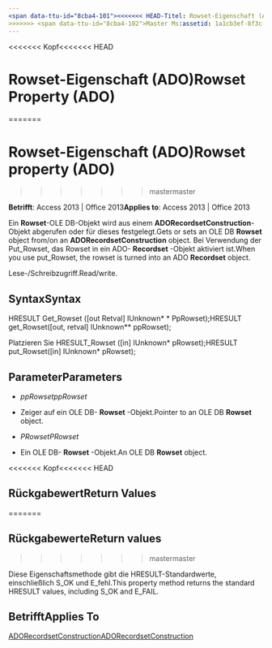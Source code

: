 ```yaml
---
<span data-ttu-id="8cba4-101"><<<<<<< HEAD-Titel: Rowset-Eigenschaft (ADO) TOCTitle: Rowset-Eigenschaft (ADO) === Titel: Rowset-Eigenschaft (ADO) TOCTitle: Rowset-Eigenschaft (ADO)</span><span class="sxs-lookup"><span data-stu-id="8cba4-101"><<<<<<< HEAD title: Rowset Property (ADO) TOCTitle: Rowset Property (ADO) ======= title: Rowset property (ADO) TOCTitle: Rowset property (ADO)</span></span>
>>>>>>> <span data-ttu-id="8cba4-102">Master Ms:assetid: 1a1cb3ef-8f3c-30c1-3eb0-8618fdcacd53 Ms:mtpsurl: https://msdn.microsoft.com/library/JJ248946(v=office.15) Ms:contentKeyID: 48543515 ms.date: 09/18/2015 Mtps_version: Office. 15</span><span class="sxs-lookup"><span data-stu-id="8cba4-102">master ms:assetid: 1a1cb3ef-8f3c-30c1-3eb0-8618fdcacd53 ms:mtpsurl: https://msdn.microsoft.com/library/JJ248946(v=office.15) ms:contentKeyID: 48543515 ms.date: 09/18/2015 mtps_version: v=office.15</span></span>
---
```


<span data-ttu-id="8cba4-103"><<<<<<< Kopf</span><span class="sxs-lookup"><span data-stu-id="8cba4-103"><<<<<<< HEAD</span></span>
# <a name="rowset-property-ado"></a><span data-ttu-id="8cba4-104">Rowset-Eigenschaft (ADO)</span><span class="sxs-lookup"><span data-stu-id="8cba4-104">Rowset Property (ADO)</span></span>
=======
# <a name="rowset-property-ado"></a><span data-ttu-id="8cba4-105">Rowset-Eigenschaft (ADO)</span><span class="sxs-lookup"><span data-stu-id="8cba4-105">Rowset property (ADO)</span></span>
>>>>>>> <span data-ttu-id="8cba4-106">master</span><span class="sxs-lookup"><span data-stu-id="8cba4-106">master</span></span>


<span data-ttu-id="8cba4-107">**Betrifft**: Access 2013 | Office 2013</span><span class="sxs-lookup"><span data-stu-id="8cba4-107">**Applies to**: Access 2013 | Office 2013</span></span>



<span data-ttu-id="8cba4-108">Ein **Rowset**-OLE DB-Objekt wird aus einem **ADORecordsetConstruction**-Objekt abgerufen oder für dieses festgelegt.</span><span class="sxs-lookup"><span data-stu-id="8cba4-108">Gets or sets an OLE DB **Rowset** object from/on an **ADORecordsetConstruction** object.</span></span> <span data-ttu-id="8cba4-109">Bei Verwendung der Put\_Rowset, das Rowset in ein ADO- **Recordset** -Objekt aktiviert ist.</span><span class="sxs-lookup"><span data-stu-id="8cba4-109">When you use put\_Rowset, the rowset is turned into an ADO **Recordset** object.</span></span>

<span data-ttu-id="8cba4-110">Lese-/Schreibzugriff.</span><span class="sxs-lookup"><span data-stu-id="8cba4-110">Read/write.</span></span>

## <a name="syntax"></a><span data-ttu-id="8cba4-111">Syntax</span><span class="sxs-lookup"><span data-stu-id="8cba4-111">Syntax</span></span>

<span data-ttu-id="8cba4-112">HRESULT Get\_Rowset (\[out Retval\] IUnknown\* \* PpRowset);</span><span class="sxs-lookup"><span data-stu-id="8cba4-112">HRESULT get\_Rowset(\[out, retval\] IUnknown\*\* ppRowset);</span></span>

<span data-ttu-id="8cba4-113">Platzieren Sie HRESULT\_Rowset (\[in\] IUnknown\* pRowset);</span><span class="sxs-lookup"><span data-stu-id="8cba4-113">HRESULT put\_Rowset(\[in\] IUnknown\* pRowset);</span></span>

## <a name="parameters"></a><span data-ttu-id="8cba4-114">Parameter</span><span class="sxs-lookup"><span data-stu-id="8cba4-114">Parameters</span></span>

  - <span data-ttu-id="8cba4-115">*ppRowset*</span><span class="sxs-lookup"><span data-stu-id="8cba4-115">*ppRowset*</span></span>

  - <span data-ttu-id="8cba4-116">Zeiger auf ein OLE DB- **Rowset** -Objekt.</span><span class="sxs-lookup"><span data-stu-id="8cba4-116">Pointer to an OLE DB **Rowset** object.</span></span>

  - <span data-ttu-id="8cba4-117">*PRowset*</span><span class="sxs-lookup"><span data-stu-id="8cba4-117">*PRowset*</span></span>

  - <span data-ttu-id="8cba4-118">Ein OLE DB- **Rowset** -Objekt.</span><span class="sxs-lookup"><span data-stu-id="8cba4-118">An OLE DB **Rowset** object.</span></span>

<span data-ttu-id="8cba4-119"><<<<<<< Kopf</span><span class="sxs-lookup"><span data-stu-id="8cba4-119"><<<<<<< HEAD</span></span>
## <a name="return-values"></a><span data-ttu-id="8cba4-120">Rückgabewert</span><span class="sxs-lookup"><span data-stu-id="8cba4-120">Return Values</span></span>
=======
## <a name="return-values"></a><span data-ttu-id="8cba4-121">Rückgabewerte</span><span class="sxs-lookup"><span data-stu-id="8cba4-121">Return values</span></span>
>>>>>>> <span data-ttu-id="8cba4-122">master</span><span class="sxs-lookup"><span data-stu-id="8cba4-122">master</span></span>

<span data-ttu-id="8cba4-123">Diese Eigenschaftsmethode gibt die HRESULT-Standardwerte, einschließlich S\_OK und E\_fehl.</span><span class="sxs-lookup"><span data-stu-id="8cba4-123">This property method returns the standard HRESULT values, including S\_OK and E\_FAIL.</span></span>

## <a name="applies-to"></a><span data-ttu-id="8cba4-124">Betrifft</span><span class="sxs-lookup"><span data-stu-id="8cba4-124">Applies To</span></span>

[<span data-ttu-id="8cba4-125">ADORecordsetConstruction</span><span class="sxs-lookup"><span data-stu-id="8cba4-125">ADORecordsetConstruction</span></span>](adorecordsetconstruction-interface-ado.md)


